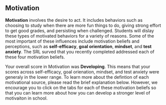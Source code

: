 ## Motivation

**Motivation** involves the desire to act. It includes behaviors such as choosing to study when there are more fun things to do, giving strong effort to get good grades, and persisting when challenged. Students will dislay these types of motivated behaviors for a variety of reasons. Some of the most important of these influences include motivation beliefs and perceptions, such as **self-efficacy**, **goal orientation**, **mindset**, and **test anxiety**. The SRL surved that you recently completed addressed each of these four motivation beliefs.   

Your overall score in Motivation was **Developing**. This means that your scores across self-efficacy, goal orienation, mindset, and test anxiety were generaly in the lower range. To learn more about the defintion of each motivational source, please read the brief explanation below. However, we encourage you to click on the tabs for each of these motivation beliefs so that you can learn more about how you can develop a stronger level of motivaiton in school. 

